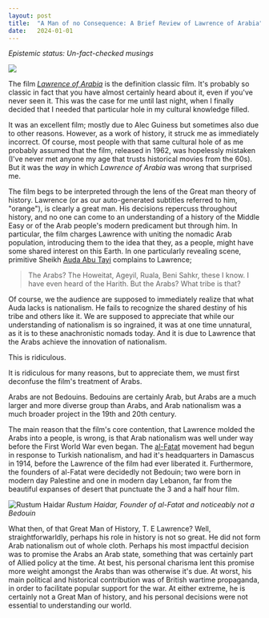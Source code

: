 ```yaml
---
layout: post
title:  "A Man of no Consequence: A Brief Review of Lawrence of Arabia"
date:   2024-01-01
---
```

_Epistemic status: Un-fact-checked musings_

![](https://upload.wikimedia.org/wikipedia/commons/2/2d/Te_lawrence.jpg)

The film _[Lawrence of Arabia](https://en.wikipedia.org/wiki/Lawrence_of_Arabia_(film))_ is the definition classic film. It's probably so classic in fact that you have almost certainly heard about it, even if you've never seen it. This was the case for me until last night, when I finally decided that I needed that particular hole in my cultural knowledge filled.

It was an excellent film; mostly due to Alec Guiness but sometimes also due to other reasons. However, as a work of history, it struck me as immediately incorrect. Of course, most people with that same cultural hole of as me probably assumed that the film, released in 1962, was hopelessly mistaken (I've never met anyone my age that trusts historical movies from the 60s). But it was the _way_ in which _Lawrence of Arabia_ was wrong that surprised me.

The film begs to be interpreted through the lens of the Great man theory of history. Lawrence (or as our auto-generated subtitles referred to him, "orange"), is clearly a great man. His decisions repercuss throughout history, and no one can come to an understanding of a history of the Middle Easy or of the Arab people's modern predicament but through him. In particular, the film charges Lawrence with uniting the nomadic Arab population, introducing them to the idea that they, as a people, might have some shared interest on this Earth. In one particularly revealing scene, primitive Sheikh [Auda Abu Tayi](https://en.wikipedia.org/wiki/Auda_Abu_Tayi) complains to Lawrence;

> The Arabs? The Howeitat, Ageyil, Ruala, Beni Sahkr, these I know. I have even heard of the Harith. But the Arabs? What tribe is that?

Of course, we the audience are supposed to immediately realize that what Auda lacks is nationalism. He fails to recognize the shared destiny of his tribe and others like it. We are supposed to appreciate that while our understanding of nationalism is so ingrained, it was at one time unnatural, as it is to these anachronistic nomads today. And it is due to Lawrence that the Arabs achieve the innovation of nationalism.

This is ridiculous.

It is ridiculous for many reasons, but to appreciate them, we must first deconfuse the film's treatment of Arabs.

Arabs are not Bedouins. Bedouins are certainly Arab, but Arabs are a much larger and more diverse group than Arabs, and Arab nationalism was a much broader project in the 19th and 20th century.

The main reason that the film's core contention, that Lawrence molded the Arabs into a people, is wrong, is that Arab nationalism was well under way before the First World War even began. The [al-Fatat](https://en.wikipedia.org/wiki/Al-Fatat) movement had begun in response to Turkish nationalism, and had it's headquarters in Damascus in 1914, before the Lawrence of the film had ever liberated it. Furthermore, the founders of al-Fatat were decidedly not Bedouin; two were born in modern day Palestine and one in modern day Lebanon, far from the beautiful expanses of desert that punctuate the 3 and a half hour film.

![Rustum Haidar](https://upload.wikimedia.org/wikipedia/commons/f/fe/Rustum_Haidar_at_Versailles_Conference_in_1919_%28cropped%29.jpg)
_Rustum Haidar, Founder of al-Fatat and noticeably not a Bedouin_

What then, of that Great Man of History, T. E Lawrence? Well, straightforwarldly, perhaps his role in history is not so great. He did not form Arab nationalism out of whole cloth. Perhaps his most impactful decision was to promise the Arabs an Arab state, something that was certainly part of Allied policy at the time. At best, his personal charisma lent this promise more weight amongst the Arabs than was otherwise it's due. At worst, his main political and historical contribution was of British wartime propaganda, in order to facilitate popular support for the war. At either extreme, he is certainly not a Great Man of history, and his personal decisions were not essential to understanding our world.
